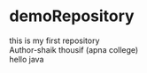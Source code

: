 # demoRepository
this is my first repository
<br>
Author-shaik thousif (apna college)
<br> 
hello java
